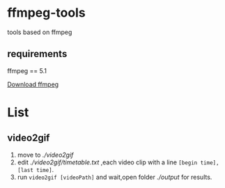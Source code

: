 # ffmpeg-tools
tools based on ffmpeg

## requirements
ffmpeg == 5.1

[Download ffmpeg](https://ffmpeg.org/download.html)
# List
## video2gif
1. move to *./video2gif*
1. edit *./video2gif/timetable.txt* ,each video clip with a line `[begin time],[last time]`.
2. run `video2gif [videoPath]` and wait,open folder *./output* for results.

